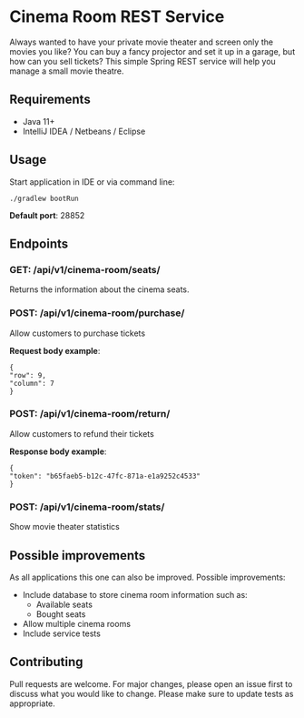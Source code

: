 # Cinema Room REST Service

Always wanted to have your private movie theater and screen only the movies you like? You can buy a fancy projector and set it up in a garage, but how can you sell tickets? This simple Spring REST service will help you manage a small movie theatre.

## Requirements

- Java 11+
- IntelliJ IDEA / Netbeans / Eclipse

## Usage 

Start application in IDE or via command line:

```
./gradlew bootRun
```

**Default port**: 28852

## Endpoints

### GET: /api/v1/cinema-room/seats/
Returns the information about the cinema seats.

### POST: /api/v1/cinema-room/purchase/
Allow customers to purchase tickets

**Request body example**: 
```
{
"row": 9,
"column": 7
}
```

### POST: /api/v1/cinema-room/return/
Allow customers to refund their tickets

**Response body example**:
```
{
"token": "b65faeb5-b12c-47fc-871a-e1a9252c4533"
}
```

### POST: /api/v1/cinema-room/stats/
Show movie theater statistics

## Possible improvements

As all applications this one can also be improved. Possible improvements:

- Include database to store cinema room information such as:
    - Available seats
    - Bought seats
- Allow multiple cinema rooms
- Include service tests
    
## Contributing 

Pull requests are welcome. For major changes, please open an issue first to discuss what you would like to change.  Please make sure to update tests as appropriate.
